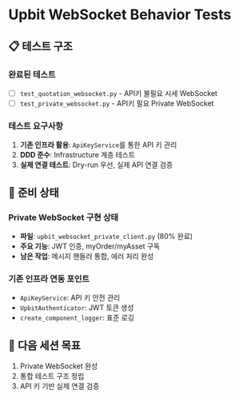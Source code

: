 # Upbit WebSocket Behavior Tests

## 📋 테스트 구조

### 완료된 테스트
- [ ] `test_quotation_websocket.py` - API키 불필요 시세 WebSocket
- [ ] `test_private_websocket.py` - API키 필요 Private WebSocket

### 테스트 요구사항
1. **기존 인프라 활용**: `ApiKeyService`를 통한 API 키 관리
2. **DDD 준수**: Infrastructure 계층 테스트
3. **실제 연결 테스트**: Dry-run 우선, 실제 API 연결 검증

## 🔧 준비 상태

### Private WebSocket 구현 상태
- **파일**: `upbit_websocket_private_client.py` (80% 완료)
- **주요 기능**: JWT 인증, myOrder/myAsset 구독
- **남은 작업**: 메시지 핸들러 통합, 에러 처리 완성

### 기존 인프라 연동 포인트
- `ApiKeyService`: API 키 안전 관리
- `UpbitAuthenticator`: JWT 토큰 생성
- `create_component_logger`: 표준 로깅

## 🎯 다음 세션 목표
1. Private WebSocket 완성
2. 통합 테스트 구조 정립
3. API 키 기반 실제 연결 검증
